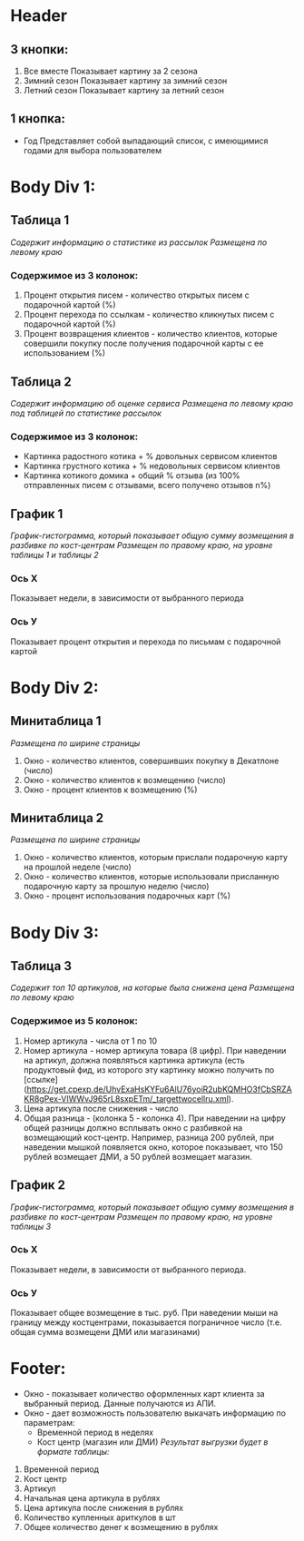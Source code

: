 # Header
## 3 кнопки:
  1. Все вместе
  Показывает картину за 2 сезона
  2. Зимний сезон
  Показывает картину за зимний сезон
  3. Летний сезон
  Показывает картину за летний сезон

## 1 кнопка: 
  * Год
  Представляет собой выпадающий список, с имеющимися годами для выбора пользователем

# Body Div 1:
## Таблица 1
_Содержит информацию о статистике из рассылок_ 
_Размещена по левому краю_
### Содержимое из 3 колонок:
1. Процент открытия писем - количество открытых писем с подарочной картой (%)
2. Процент перехода по ссылкам - количество кликнутых писем с подарочной картой (%)
3. Процент возвращения клиентов - количество клиентов, которые совершили покупку после получения подарочной карты с ее использованием (%)

## Таблица 2
_Содержит информацию об оценке сервиса_ 
_Размещена по левому краю под таблицей по статистике рассылок_
### Содержимое из 3 колонок:
  * Картинка радостного котика + % довольных сервисом клиентов
  * Картинка грустного котика + % недовольных сервисом клиентов
  * Картинка котикого домика + общий % отзыва (из 100% отправленных писем с отзывами, всего получено отзывов n%)

## График 1
_График-гистограмма, который показывает общую сумму возмещения в разбивке по кост-центрам_
_Размещен по правому краю, на уровне таблицы 1 и таблицы 2_
### Ось Х 
Показывает недели, в зависимости от выбранного периода
### Ось У 
Показывает процент открытия и перехода по письмам с подарочной картой

# Body Div 2:
## Минитаблица 1
_Размещена по ширине страницы_
1. Окно - количество клиентов, совершивших покупку в Декатлоне (число)
2. Окно - количество клиентов к возмещению (число)
3. Окно - процент клиентов к возмещению (%)

## Минитаблица 2
_Размещена по ширине страницы_
1. Окно - количество клиентов, которым прислали подарочную карту на прошлой неделе (число)
2. Окно - количество клиентов, которые использовали присланную подарочную карту за прошлую неделю (число)
2. Окно - процент использования подарочных карт (%)

# Body Div 3:
## Таблица 3
_Содержит топ 10 артикулов, на которые была снижена цена_
_Размещена по левому краю_
### Содержимое из 5 колонок: 
1. Номер артикула - числа от 1 по 10 
2. Номер артикула - номер артикула товара (8 цифр). При наведении на артикул, должна появляться картинка артикула (есть продуктовый фид, из которого эту картинку можно получить по [ссылке] 
(https://get.cpexp.de/UhvExaHsKYFu6AlU76yoiR2ubKQMHO3fCbSRZAKR8gPex-VIWWvJ965rL8sxpETm/_targettwocellru.xml).
3. Цена артикула после снижения - число 
4. Общая разница -  (колонка 5 - колонка 4). При наведении на цифру общей разницы должно всплывать окно с разбивкой на возмещающий кост-центр.
Например, разница 200 рублей, при наведении мышкой появляется окно, которое показывает, что 150 рублей возмещает ДМИ, а 50 рублей возмещает магазин.

## График 2
_График-гистограмма, который показывает общую сумму возмещения в разбивке по кост-центрам_
_Размещен по правому краю, на уровне таблицы 3_
### Ось Х 
Показывает недели, в зависимости от выбранного периода.
### Ось У 
Показывает общее возмещение в тыс. руб. При наведении мыши на границу между костцентрами, показывается пограничное число (т.е. общая сумма возмещени ДМИ или магазинами)

# Footer:
 * Окно - показывает количество оформленных карт клиента за выбранный период. Данные получаются из АПИ.
 * Окно - дает возможность пользователю выкачать информацию по параметрам:
    * Временной период в неделях
    * Кост центр (магазин или ДМИ)
 _Результат выгрузки будет в формате таблицы:_
1. Временной период 
2. Кост центр
3. Артикул
4. Начальная цена артикула в рублях
5. Цена артикула после снижения в рублях
6. Количество купленных ариткулов в шт 
7. Общее количество денег к возмещению в рублях




